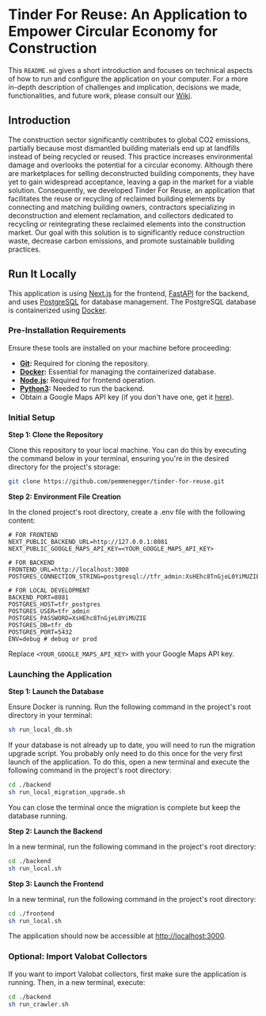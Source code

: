 # Tinder For Reuse: An Application to Empower Circular Economy for Construction

This `README.md` gives a short introduction and focuses on technical aspects of how to run and configure the application on your computer. For a more in-depth description of challenges and implication, decisions we made, functionalities, and future work, please consult our [Wiki](https://github.com/pemmenegger/tinder-for-reuse/wiki).

## Introduction

The construction sector significantly contributes to global CO2 emissions, partially because most dismantled building materials end up at landfills instead of being recycled or reused. This practice increases environmental damage and overlooks the potential for a circular economy. Although there are marketplaces for selling deconstructed building components, they have yet to gain widespread acceptance, leaving a gap in the market for a viable solution. Consequently, we developed Tinder For Reuse, an application that facilitates the reuse or recycling of reclaimed building elements by connecting and matching building owners, contractors specializing in deconstruction and element reclamation, and collectors dedicated to recycling or reintegrating these reclaimed elements into the construction market. Our goal with this solution is to significantly reduce construction waste, decrease carbon emissions, and promote sustainable building practices.

## Run It Locally

This application is using [Next.js](https://nextjs.org/) for the frontend, [FastAPI](https://fastapi.tiangolo.com/) for the backend, and uses [PostgreSQL](https://www.postgresql.org/) for database management. The PostgreSQL database is containerized using [Docker](https://www.docker.com/).

### Pre-Installation Requirements

Ensure these tools are installed on your machine before proceeding:

- **[Git](https://git-scm.com/):** Required for cloning the repository.
- **[Docker](https://www.docker.com/):** Essential for managing the containerized database.
- **[Node.js](https://nodejs.org/en/):** Required for frontend operation.
- **[Python3](https://www.python.org/downloads/):** Needed to run the backend.
- Obtain a Google Maps API key (if you don't have one, get it [here](https://developers.google.com/maps/documentation/javascript/get-api-key)).

### Initial Setup

**Step 1: Clone the Repository**

Clone this repository to your local machine. You can do this by executing the command below in your terminal, ensuring you're in the desired directory for the project's storage:

```bash
git clone https://github.com/pemmenegger/tinder-for-reuse.git
```

**Step 2: Environment File Creation**

In the cloned project's root directory, create a .env file with the following content:

```
# FOR FRONTEND
NEXT_PUBLIC_BACKEND_URL=http://127.0.0.1:8081
NEXT_PUBLIC_GOOGLE_MAPS_API_KEY=<YOUR_GOOGLE_MAPS_API_KEY>

# FOR BACKEND
FRONTEND_URL=http://localhost:3000
POSTGRES_CONNECTION_STRING=postgresql://tfr_admin:XsHEhc8TnGjeL0YiMUZIE@127.0.0.1:5432/tfr_db

# FOR LOCAL DEVELOPMENT
BACKEND_PORT=8081
POSTGRES_HOST=tfr_postgres
POSTGRES_USER=tfr_admin
POSTGRES_PASSWORD=XsHEhc8TnGjeL0YiMUZIE
POSTGRES_DB=tfr_db
POSTGRES_PORT=5432
ENV=debug # debug or prod
```

Replace `<YOUR_GOOGLE_MAPS_API_KEY>` with your Google Maps API key.

### Launching the Application

**Step 1: Launch the Database**

Ensure Docker is running. Run the following command in the project's root directory in your terminal:

```bash
sh run_local_db.sh
```

If your database is not already up to date, you will need to run the migration upgrade script. You probably only need to do this once for the very first launch of the application. To do this, open a new terminal and execute the following command in the project's root directory:

```bash
cd ./backend
sh run_local_migration_upgrade.sh
```

You can close the terminal once the migration is complete but keep the database running.

**Step 2: Launch the Backend**

In a new terminal, run the following command in the project's root directory:

```bash
cd ./backend
sh run_local.sh
```

**Step 3: Launch the Frontend**

In a new terminal, run the following command in the project's root directory:

```bash
cd ./frontend
sh run_local.sh
```

The application should now be accessible at [http://localhost:3000](http://localhost:3000).

### Optional: Import Valobat Collectors

If you want to import Valobat collectors, first make sure the application is running. Then, in a new terminal, execute:

```bash
cd ./backend
sh run_crawler.sh
```
